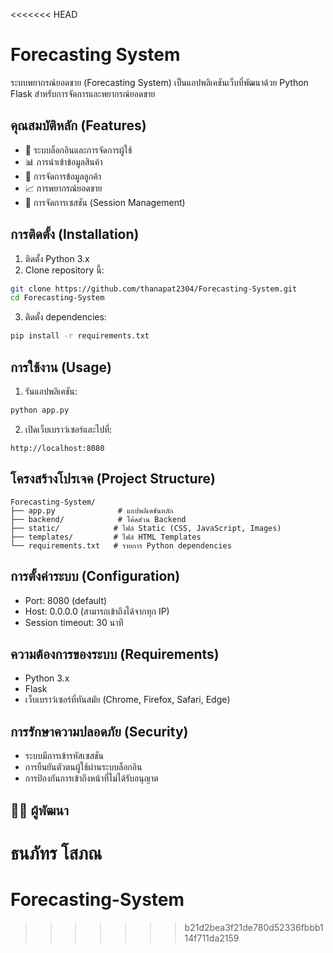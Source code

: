<<<<<<< HEAD
# Forecasting System

ระบบพยากรณ์ยอดขาย (Forecasting System) เป็นแอปพลิเคชันเว็บที่พัฒนาด้วย Python Flask สำหรับการจัดการและพยากรณ์ยอดขาย

## คุณสมบัติหลัก (Features)

- 🔐 ระบบล็อกอินและการจัดการผู้ใช้
- 📊 การนำเข้าข้อมูลสินค้า
- 👥 การจัดการข้อมูลลูกค้า
- 📈 การพยากรณ์ยอดขาย
- 🔄 การจัดการเซสชัน (Session Management)

## การติดตั้ง (Installation)

1. ติดตั้ง Python 3.x
2. Clone repository นี้:
```bash
git clone https://github.com/thanapat2304/Forecasting-System.git
cd Forecasting-System
```

3. ติดตั้ง dependencies:
```bash
pip install -r requirements.txt
```

## การใช้งาน (Usage)

1. รันแอปพลิเคชัน:
```bash
python app.py
```

2. เปิดเว็บเบราว์เซอร์และไปที่:
```
http://localhost:8080
```

## โครงสร้างโปรเจค (Project Structure)

```
Forecasting-System/
├── app.py              # แอปพลิเคชันหลัก
├── backend/            # โค้ดส่วน Backend
├── static/            # ไฟล์ Static (CSS, JavaScript, Images)
├── templates/         # ไฟล์ HTML Templates
└── requirements.txt   # รายการ Python dependencies
```

## การตั้งค่าระบบ (Configuration)

- Port: 8080 (default)
- Host: 0.0.0.0 (สามารถเข้าถึงได้จากทุก IP)
- Session timeout: 30 นาที

## ความต้องการของระบบ (Requirements)

- Python 3.x
- Flask
- เว็บเบราว์เซอร์ที่ทันสมัย (Chrome, Firefox, Safari, Edge)

## การรักษาความปลอดภัย (Security)

- ระบบมีการเข้ารหัสเซสชัน
- การยืนยันตัวตนผู้ใช้ผ่านระบบล็อกอิน
- การป้องกันการเข้าถึงหน้าที่ไม่ได้รับอนุญาต

## 👨‍💻 ผู้พัฒนา

**ธนภัทร โสภณ**
=======
# Forecasting-System
>>>>>>> b21d2bea3f21de780d52336fbbb114f711da2159
